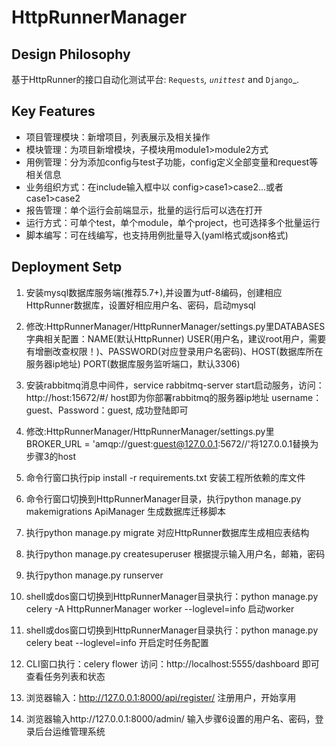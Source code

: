 HttpRunnerManager
=================

Design Philosophy
-----------------

基于HttpRunner的接口自动化测试平台: `Requests`_, `unittest`_ and `Django`_.

Key Features
------------

- 项目管理模块：新增项目，列表展示及相关操作
- 模块管理：为项目新增模块，子模块用module1>module2方式
- 用例管理：分为添加config与test子功能，config定义全部变量和request等相关信息
- 业务组织方式：在include输入框中以 config>case1>case2...或者case1>case2
- 报告管理：单个运行会前端显示，批量的运行后可以选在打开
- 运行方式：可单个test，单个module，单个project，也可选择多个批量运行
- 脚本编写：可在线编写，也支持用例批量导入(yaml格式或json格式)

Deployment Setp
---------------
1. 安装mysql数据库服务端(推荐5.7+),并设置为utf-8编码，创建相应HttpRunner数据库，设置好相应用户名、密码，启动mysql

2. 修改:HttpRunnerManager/HttpRunnerManager/settings.py里DATABASES字典相关配置：NAME(默认HttpRunner)
   USER(用户名，建议root用户，需要有增删改查权限！)、PASSWORD(对应登录用户名密码)、HOST(数据库所在服务器ip地址)
   PORT(数据库服务监听端口，默认3306)
3. 安装rabbitmq消息中间件，service rabbitmq-server start启动服务，访问：http://host:15672/#/ host即为你部署rabbitmq的服务器ip地址
   username：guest、Password：guest, 成功登陆即可

4. 修改:HttpRunnerManager/HttpRunnerManager/settings.py里BROKER_URL = 'amqp://guest:guest@127.0.0.1:5672//'将127.0.0.1替换为步骤3的host

5. 命令行窗口执行pip install -r requirements.txt 安装工程所依赖的库文件

6. 命令行窗口切换到HttpRunnerManager目录，执行python manage.py makemigrations ApiManager 生成数据库迁移脚本

7. 执行python manage.py migrate 对应HttpRunner数据库生成相应表结构

8. 执行python manage.py createsuperuser 根据提示输入用户名，邮箱，密码

9. 执行python manage.py runserver

10. shell或dos窗口切换到HttpRunnerManager目录执行：python manage.py celery -A HttpRunnerManager worker --loglevel=info 启动worker

11. shell或dos窗口切换到HttpRunnerManager目录执行：python manage.py celery beat --loglevel=info 开启定时任务配置

12. CLI窗口执行：celery flower 访问：http://localhost:5555/dashboard 即可查看任务列表和状态

13. 浏览器输入：http://127.0.0.1:8000/api/register/  注册用户，开始享用

14. 浏览器输入http://127.0.0.1:8000/admin/  输入步骤6设置的用户名、密码，登录后台运维管理系统
